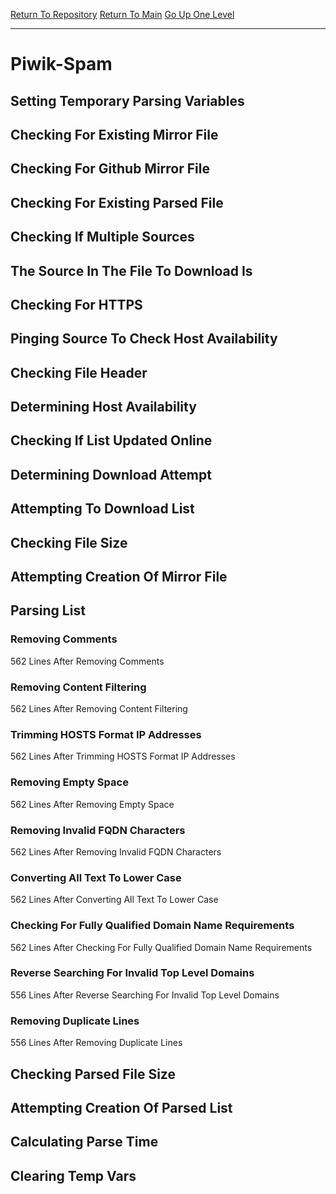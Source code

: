[Return To Repository](https://github.com/deathbybandaid/piholeparser/)
[Return To Main](https://github.com/deathbybandaid/piholeparser/blob/master/RecentRunLogs/Mainlog.md)
[Go Up One Level](https://github.com/deathbybandaid/piholeparser/blob/master/RecentRunLogs/TopLevelScripts/30-Processing-Blacklists.md)
____________________________________
# Piwik-Spam
## Setting Temporary Parsing Variables
## Checking For Existing Mirror File
## Checking For Github Mirror File
## Checking For Existing Parsed File
## Checking If Multiple Sources
## The Source In The File To Download Is
## Checking For HTTPS
## Pinging Source To Check Host Availability
## Checking File Header
## Determining Host Availability
## Checking If List Updated Online
## Determining Download Attempt
## Attempting To Download List
## Checking File Size
## Attempting Creation Of Mirror File
## Parsing List
### Removing Comments
562 Lines After Removing Comments
### Removing Content Filtering
562 Lines After Removing Content Filtering
### Trimming HOSTS Format IP Addresses
562 Lines After Trimming HOSTS Format IP Addresses
### Removing Empty Space
562 Lines After Removing Empty Space
### Removing Invalid FQDN Characters
562 Lines After Removing Invalid FQDN Characters
### Converting All Text To Lower Case
562 Lines After Converting All Text To Lower Case
### Checking For Fully Qualified Domain Name Requirements
562 Lines After Checking For Fully Qualified Domain Name Requirements
### Reverse Searching For Invalid Top Level Domains
556 Lines After Reverse Searching For Invalid Top Level Domains
### Removing Duplicate Lines
556 Lines After Removing Duplicate Lines
## Checking Parsed File Size
## Attempting Creation Of Parsed List
## Calculating Parse Time
## Clearing Temp Vars

